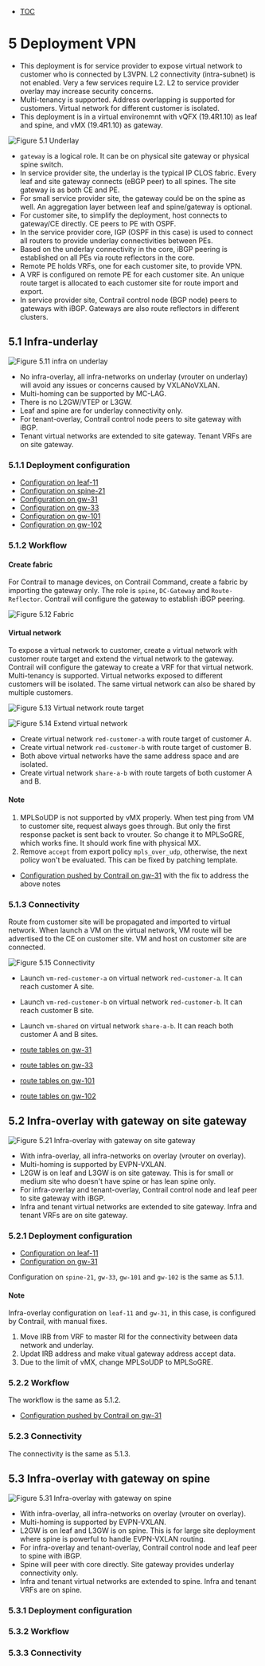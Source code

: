 * [TOC](Multi-Site.md#toc)

# 5 Deployment VPN

* This deployment is for service provider to expose virtual network to customer who is connected by L3VPN. L2 connectivity (intra-subnet) is not enabled. Very a few services require L2. L2 to service provider overlay may increase security concerns.
* Multi-tenancy is supported. Address overlapping is supported for customers. Virtual network for different customer is isolated.
* This deployment is in a virtual environemnt with vQFX (19.4R1.10) as leaf and spine, and vMX (19.4R1.10) as gateway.

![Figure 5.1 Underlay](F5-1.png)

* `gateway` is a logical role. It can be on physical site gateway or physical spine switch.
* In service provider site, the underlay is the typical IP CLOS fabric. Every leaf and site gateway connects (eBGP peer) to all spines. The site gateway is as both CE and PE.
* For small service provider site, the gateway could be on the spine as well. An aggregation layer between leaf and spine/gateway is optional.
* For customer site, to simplify the deployment, host connects to gateway/CE directly. CE peers to PE with OSPF.
* In the service provider core, IGP (OSPF in this case) is used to connect all routers to provide underlay connectivities between PEs.
* Based on the underlay connectivity in the core, iBGP peering is established on all PEs via route reflectors in the core.
* Remote PE holds VRFs, one for each customer site, to provide VPN.
* A VRF is configured on remote PE for each customer site. An unique route target is allocated to each customer site for route import and export.
* In service provider site, Contrail control node (BGP node) peers to gateways with iBGP. Gateways are also route reflectors in different clusters.


## 5.1 Infra-underlay

![Figure 5.11 infra on underlay](F5-11.png)

* No infra-overlay, all infra-networks on underlay (vrouter on underlay) will avoid any issues or concerns caused by VXLANoVXLAN.
* Multi-homing can be supported by MC-LAG.
* There is no L2GW/VTEP or L3GW.
* Leaf and spine are for underlay connectivity only.
* For tenant-overlay, Contrail control node peers to site gateway with iBGP.
* Tenant virtual networks are extended to site gateway. Tenant VRFs are on site gateway.


### 5.1.1 Deployment configuration

* [Configuration on leaf-11](A1-Deployment-VPN.md#a111-leaf-11-configuration)
* [Configuration on spine-21](A1-Deployment-VPN.md#a112-spine-21-configuration)
* [Configuration on gw-31](A1-Deployment-VPN.md#a113-gw-31-configuration)
* [Configuration on gw-33](A1-Deployment-VPN.md#a114-gw-33-configuration)
* [Configuration on gw-101](A1-Deployment-VPN.md#a115-gw-101-configuration)
* [Configuration on gw-102](A1-Deployment-VPN.md#a116-gw-102-configuration)


### 5.1.2 Workflow

#### Create fabric

For Contrail to manage devices, on Contrail Command, create a fabric by importing the gateway only. The role is `spine`, `DC-Gateway` and `Route-Reflector`. Contrail will configure the gateway to establish iBGP peering.

![Figure 5.12 Fabric](F5-12.png)


#### Virtual network

To expose a virtual network to customer, create a virtual network with customer route target and extend the virtual network to the gateway. Contrail will configure the gateway to create a VRF for that virtual network. Multi-tenancy is supported. Virtual networks exposed to different customers will be isolated. The same virtual network can also be shared by multiple customers.

![Figure 5.13 Virtual network route target](F5-13.png)

![Figure 5.14 Extend virtual network](F5-14.png)

* Create virtual network `red-customer-a` with route target of customer A.
* Create virtual network `red-customer-b` with route target of customer B.
* Both above virtual networks have the same address space and are isolated.
* Create virtual network `share-a-b` with route targets of both customer A and B.


#### Note
1. MPLSoUDP is not supported by vMX properly. When test ping from VM to customer site, request always goes through. But only the first response packet is sent back to vrouter. So change it to MPLSoGRE, which works fine. It should work fine with physical MX.
2. Remove `accept` from export policy `mpls_over_udp`, otherwise, the next policy won't be evaluated. This can be fixed by patching template.

* [Configuration pushed by Contrail on gw-31](A1-Deployment-VPN.md#a117-gw-31-configuration) with the fix to address the above notes


### 5.1.3 Connectivity

Route from customer site will be propagated and imported to virtual network. When launch a VM on the virtual network, VM route will be advertised to the CE on customer site. VM and host on customer site are connected.

![Figure 5.15 Connectivity](F5-15.png)

* Launch `vm-red-customer-a` on virtual network `red-customer-a`. It can reach customer A site.
* Launch `vm-red-customer-b` on virtual network `red-customer-b`. It can reach customer B site.
* Launch `vm-shared` on virtual network `share-a-b`. It can reach both customer A and B sites.

* [route tables on gw-31](A1-Deployment-VPN.md#a118-gw-31-route-table)
* [route tables on gw-33](A1-Deployment-VPN.md#a119-gw-33-route-table)
* [route tables on gw-101](A1-Deployment-VPN.md#a1110-gw-101-route-table)
* [route tables on gw-102](A1-Deployment-VPN.md#a1111-gw-102-route-table)


## 5.2 Infra-overlay with gateway on site gateway

![Figure 5.21 Infra-overlay with gateway on site gateway](F5-21.png)

* With infra-overlay, all infra-networks on overlay (vrouter on overlay).
* Multi-homing is supported by EVPN-VXLAN.
* L2GW is on leaf and L3GW is on site gateway. This is for small or medium site who doesn't have spine or has lean spine only.
* For infra-overlay and tenant-overlay, Contrail control node and leaf peer to site gateway with iBGP.
* Infra and tenant virtual networks are extended to site gateway. Infra and tenant VRFs are on site gateway.

### 5.2.1 Deployment configuration

* [Configuration on leaf-11](A1-Deployment-VPN.md#a121-leaf-11-configuration)
* [Configuration on gw-31](A1-Deployment-VPN.md#a122-gw-31-configuration)

Configuration on `spine-21`, `gw-33`, `gw-101` and `gw-102` is the same as 5.1.1.

#### Note
Infra-overlay configuration on `leaf-11` and `gw-31`, in this case, is configured by Contrail, with manual fixes.
1. Move IRB from VRF to master RI for the connectivity between data network and underlay.
2. Updat IRB address and make vitual gateway address accept data.
3. Due to the limit of vMX, change MPLSoUDP to MPLSoGRE.


### 5.2.2 Workflow

The workflow is the same as 5.1.2.

* [Configuration pushed by Contrail on gw-31](A1-Deployment-VPN.md#a123-gw-31-configuration)


### 5.2.3 Connectivity

The connectivity is the same as 5.1.3.


## 5.3 Infra-overlay with gateway on spine

![Figure 5.31 Infra-overlay with gateway on spine](F5-31.png)

* With infra-overlay, all infra-networks on overlay (vrouter on overlay).
* Multi-homing is supported by EVPN-VXLAN.
* L2GW is on leaf and L3GW is on spine. This is for large site deployment where spine is powerful to handle EVPN-VXLAN routing.
* For infra-overlay and tenant-overlay, Contrail control node and leaf peer to spine with iBGP.
* Spine will peer with core directly. Site gateway provides underlay connectivity only.
* Infra and tenant virtual networks are extended to spine. Infra and tenant VRFs are on spine.


### 5.3.1 Deployment configuration


### 5.3.2 Workflow


### 5.3.3 Connectivity

